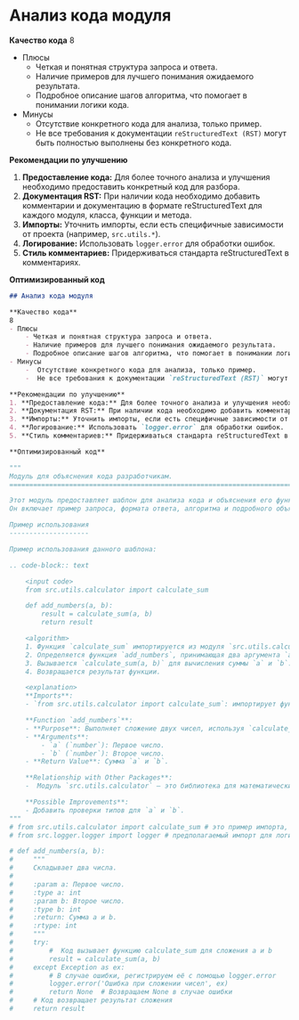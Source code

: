 # Анализ кода модуля

**Качество кода**
8
- Плюсы
    - Четкая и понятная структура запроса и ответа.
    - Наличие примеров для лучшего понимания ожидаемого результата.
    - Подробное описание шагов алгоритма, что помогает в понимании логики кода.
- Минусы
    -  Отсутствие конкретного кода для анализа, только пример.
    -  Не все требования к документации `reStructuredText (RST)` могут быть полностью выполнены без конкретного кода.

**Рекомендации по улучшению**
1. **Предоставление кода:** Для более точного анализа и улучшения необходимо предоставить конкретный код для разбора.
2. **Документация RST:** При наличии кода необходимо добавить комментарии и документацию в формате reStructuredText для каждого модуля, класса, функции и метода.
3. **Импорты:** Уточнить импорты, если есть специфичные зависимости от проекта (например, `src.utils.*`).
4. **Логирование:** Использовать `logger.error` для обработки ошибок.
5. **Стиль комментариев:** Придерживаться стандарта reStructuredText в комментариях.

**Оптимизированный код**

```markdown
## Анализ кода модуля

**Качество кода**
8
- Плюсы
    - Четкая и понятная структура запроса и ответа.
    - Наличие примеров для лучшего понимания ожидаемого результата.
    - Подробное описание шагов алгоритма, что помогает в понимании логики кода.
- Минусы
    -  Отсутствие конкретного кода для анализа, только пример.
    -  Не все требования к документации `reStructuredText (RST)` могут быть полностью выполнены без конкретного кода.

**Рекомендации по улучшению**
1. **Предоставление кода:** Для более точного анализа и улучшения необходимо предоставить конкретный код для разбора.
2. **Документация RST:** При наличии кода необходимо добавить комментарии и документацию в формате reStructuredText для каждого модуля, класса, функции и метода.
3. **Импорты:** Уточнить импорты, если есть специфичные зависимости от проекта (например, `src.utils.*`).
4. **Логирование:** Использовать `logger.error` для обработки ошибок.
5. **Стиль комментариев:** Придерживаться стандарта reStructuredText в комментариях.

**Оптимизированный код**
```
```python
"""
Модуль для объяснения кода разработчикам.
=========================================================================================

Этот модуль предоставляет шаблон для анализа кода и объяснения его функциональности.
Он включает пример запроса, формата ответа, алгоритма и подробного объяснения.

Пример использования
--------------------

Пример использования данного шаблона:

.. code-block:: text

    <input code>
    from src.utils.calculator import calculate_sum

    def add_numbers(a, b):
        result = calculate_sum(a, b)
        return result

    <algorithm>
    1. Функция `calculate_sum` импортируется из модуля `src.utils.calculator`.
    2. Определяется функция `add_numbers`, принимающая два аргумента `a` и `b`.
    3. Вызывается `calculate_sum(a, b)` для вычисления суммы `a` и `b`.
    4. Возвращается результат функции.

    <explanation>
    **Imports**:
    - `from src.utils.calculator import calculate_sum`: импортирует функцию `calculate_sum`.

    **Function `add_numbers`**:
    - **Purpose**: Выполняет сложение двух чисел, используя `calculate_sum`.
    - **Arguments**:
        - `a` (`number`): Первое число.
        - `b` (`number`): Второе число.
    - **Return Value**: Сумма `a` и `b`.

    **Relationship with Other Packages**:
    -  Модуль `src.utils.calculator` — это библиотека для математических операций.

    **Possible Improvements**:
    - Добавить проверки типов для `a` и `b`.
"""
# from src.utils.calculator import calculate_sum # это пример импорта, для конкретного анализа необходим реальный код
# from src.logger.logger import logger # предполагаемый импорт для логирования

# def add_numbers(a, b):
#     """
#     Складывает два числа.
#
#     :param a: Первое число.
#     :type a: int
#     :param b: Второе число.
#     :type b: int
#     :return: Сумма a и b.
#     :rtype: int
#     """
#     try:
#         #  Код вызывает функцию calculate_sum для сложения a и b
#         result = calculate_sum(a, b)
#     except Exception as ex:
#         # В случае ошибки, регистрируем её с помощью logger.error
#         logger.error('Ошибка при сложении чисел', ex)
#         return None  # Возвращаем None в случае ошибки
#     # Код возвращает результат сложения
#     return result
```